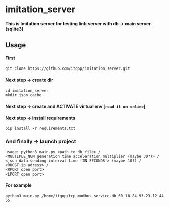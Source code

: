 # imitation_server
#### This is Imitation server for testing link server with db -> main server. (sqlite3) 

## Usage
#### First
```commandline
git clone https://github.com/itqop/imitation_server.git
```
#### Next step -> create dir
```commandline
cd imitation_server
mkdir json_cache
```
#### Next step -> create and ACTIVATE virtual env [```read it on online```]

#### Next step -> install requirements
```commandline
pip install -r requirements.txt
```
### And finally -> launch project
```commandline
usage: python3 main.py <path to db file> /
<MULTIPLE_NUM generation time acceleration multiplier (maybe 30?)> /
<json data sending interval time !IN SECONDS!> (maybe 10?) /
<RHOST ip adress> /
<RPORT open port> 
<LPORT open port>
```
#### For example
```commandline
python3 main.py /home/itqop/tcp_modbus_service.db 60 10 84.93.23.12 44 55
```